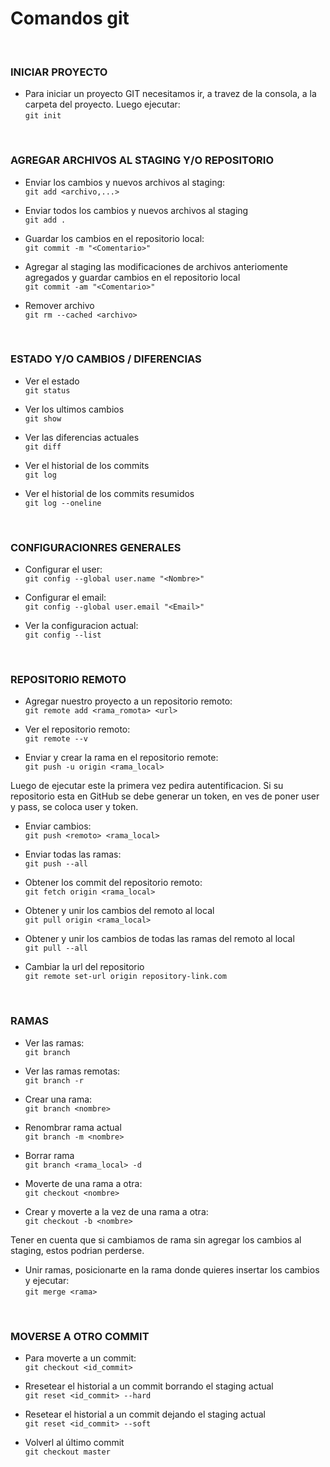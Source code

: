 # Comandos git
</br>

### INICIAR PROYECTO 
 
* Para iniciar un proyecto GIT necesitamos ir, a travez de la consola, a la carpeta del proyecto. Luego ejecutar:
</br>```git init```

</br>

### AGREGAR ARCHIVOS AL STAGING Y/O REPOSITORIO
 
* Enviar los cambios y nuevos archivos al staging:
</br>```git add <archivo,...>```

* Enviar todos los cambios y nuevos archivos al staging
</br>```git add .```

* Guardar los cambios en el repositorio local:
</br>```git commit -m "<Comentario>"```

* Agregar al staging las modificaciones de archivos anteriomente agregados y guardar cambios en el repositorio local
</br>```git commit -am "<Comentario>"```

* Remover archivo
</br>```git rm --cached <archivo>```

</br>

### ESTADO Y/O CAMBIOS / DIFERENCIAS 
 
* Ver el estado
</br>```git status```
	
* Ver los ultimos cambios
</br>```git show```
	
* Ver las diferencias actuales
</br>```git diff```

* Ver el historial de los commits
</br>```git log```

* Ver el historial de los commits resumidos
</br>```git log --oneline```

</br>

### CONFIGURACIONRES GENERALES

* Configurar el user:
</br>```git config --global user.name "<Nombre>"```

* Configurar el email:
</br>```git config --global user.email "<Email>"```

* Ver la configuracion actual:
</br>```git config --list```

</br>

### REPOSITORIO REMOTO

* Agregar nuestro proyecto a un repositorio remoto:
</br>```git remote add <rama_romota> <url>```

* Ver el repositorio remoto:
</br>```git remote --v```

* Enviar y crear la rama en el repositorio remote:
</br>```git push -u origin <rama_local>```

Luego de ejecutar este la primera vez pedira autentificacion.
Si su repositorio esta en GitHub se debe generar un token, en ves de poner user y pass, se coloca user y token.

* Enviar cambios:
</br>```git push <remoto> <rama_local>```

* Enviar todas las ramas:
</br>```git push --all```

* Obtener los commit del repositorio remoto:
</br>```git fetch origin <rama_local>```

* Obtener y unir los cambios del remoto al local
</br>```git pull origin <rama_local>```

* Obtener y unir los cambios de todas las ramas del remoto al local
</br>```git pull --all```

* Cambiar la url del repositorio
</br>```git remote set-url origin repository-link.com```

</br>

### RAMAS

* Ver las ramas:
</br>```git branch```

* Ver las ramas remotas:
</br>```git branch -r```

* Crear una rama: 
</br>```git branch <nombre>```
   
* Renombrar rama actual
</br>```git branch -m <nombre>```

* Borrar rama
</br>```git branch <rama_local> -d``` 

* Moverte de una rama a otra:
</br>```git checkout <nombre>```

* Crear y moverte a la vez de una rama a otra:
</br>```git checkout -b <nombre>```

Tener en cuenta que si cambiamos de rama sin agregar los cambios al staging, estos podrian perderse.

* Unir ramas, posicionarte en la rama donde quieres insertar los cambios y ejecutar:
</br>```git merge <rama>```

</br>

### MOVERSE A OTRO COMMIT

* Para moverte a un commit:
</br>```git checkout <id_commit>```

* Rresetear el historial a un commit borrando el staging actual
</br>```git reset <id_commit> --hard```


* Resetear el historial a un commit dejando el staging actual
</br>```git reset <id_commit> --soft```

* Volverl al último commit 
</br>```git checkout master```
 
